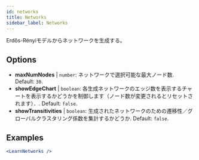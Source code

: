 ```yaml
---
id: networks
title: Networks
sidebar_label: Networks
---
```


Erdős-Rényiモデルからネットワークを生成する。

## Options

* __maxNumNodes__ | `number`: ネットワークで選択可能な最大ノード数. Default: `30`.
* __showEdgeChart__ | `boolean`: 各生成ネットワークのエッジ数を表示するチャートを表示するかどうかを制御します（ノード数が変更されるとリセットされます）．. Default: `false`.
* __showTransitivities__ | `boolean`: 生成されたネットワークのための遷移性／グローバルクラスタリング係数を集計するかどうか. Default: `false`.


## Examples

```jsx live
<LearnNetworks />
```

